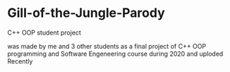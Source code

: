 # Gill-of-the-Jungle-Parody
C++ OOP student project

was made by me and 3 other students as a final project of C++ OOP programming and Software Engeneering course during 2020
and uploded Recently
